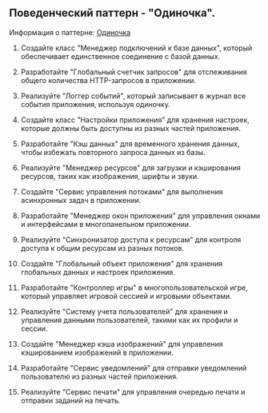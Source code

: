 ## Поведенческий паттерн - "Одиночка".

Информация о паттерне: [Одиночка](https://refactoring.guru/ru/design-patterns/singleton)

1. Создайте класс "Менеджер подключений к базе данных", который обеспечивает единственное соединение с базой данных.

2. Разработайте "Глобальный счетчик запросов" для отслеживания общего количества HTTP-запросов в приложении.

3. Реализуйте "Логгер событий", который записывает в журнал все события приложения, используя одиночку.

4. Создайте класс "Настройки приложения" для хранения настроек, которые должны быть доступны из разных частей приложения.

5. Разработайте "Кэш данных" для временного хранения данных, чтобы избежать повторного запроса данных из базы.

6. Реализуйте "Менеджер ресурсов" для загрузки и кэширования ресурсов, таких как изображения, шрифты и звуки.

7. Создайте "Сервис управления потоками" для выполнения асинхронных задач в приложении.

8. Разработайте "Менеджер окон приложения" для управления окнами и интерфейсами в многопанельном приложении.

9. Реализуйте "Синхронизатор доступа к ресурсам" для контроля доступа к общим ресурсам из разных потоков.

10. Создайте "Глобальный объект приложения" для хранения глобальных данных и настроек приложения.

11. Разработайте "Контроллер игры" в многопользовательской игре, который управляет игровой сессией и игровыми объектами.

12. Реализуйте "Систему учета пользователей" для хранения и управления данными пользователей, такими как их профили и сессии.

13. Создайте "Менеджер кэша изображений" для управления кэшированием изображений в приложении.

14. Разработайте "Сервис уведомлений" для отправки уведомлений пользователю из разных частей приложения.

15. Реализуйте "Сервис печати" для управления очередью печати и отправки заданий на печать.
